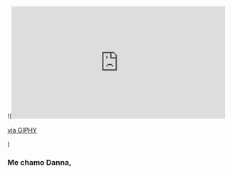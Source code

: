 
!(<iframe src="https://giphy.com/embed/KfBbmcllklLRdwO0Ep" width="480" height="252" frameBorder="0" class="giphy-embed" allowFullScreen></iframe><p><a href="https://giphy.com/gifs/transparent-KfBbmcllklLRdwO0Ep">via GIPHY</a></p>)

### Me chamo Danna,  <h3>

<!--
**Danses9/Danses9** is a ✨ _special_ ✨ repository because its `README.md` (this file) appears on your GitHub profile.

Here are some ideas to get you started:

- 🔭 I’m currently working on ...
- 🌱 I’m currently learning ...
- 👯 I’m looking to collaborate on ...
- 🤔 I’m looking for help with ...
- 💬 Ask me about ...
- 📫 How to reach me: ...
- 😄 Pronouns: ...
- ⚡ Fun fact: ...
-->
